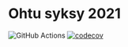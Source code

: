# Ohtu syksy 2021

![GitHub Actions](https://github.com/iisu36/ohtu-2021-viikko1/workflows/CI/badge.svg)
[![codecov](https://codecov.io/gh/iisu36/ohtu-2021-viikko1/branch/main/graph/badge.svg?token=ZOZXUI8Q2X)](https://codecov.io/gh/iisu36/ohtu-2021-viikko1)
